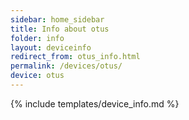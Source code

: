 ```yaml
---
sidebar: home_sidebar
title: Info about otus
folder: info
layout: deviceinfo
redirect_from: otus_info.html
permalink: /devices/otus/
device: otus
---
```

{% include templates/device_info.md %}
